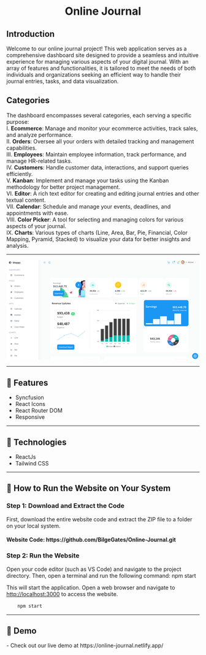 <h1 align="center">Online Journal</h1>
<p>
<h2>Introduction</h2>
Welcome to our online journal project! This web application serves as a comprehensive dashboard site designed to provide a seamless and intuitive experience for managing various aspects of your digital journal. With an array of features and functionalities, it is tailored to meet the needs of both individuals and organizations seeking an efficient way to handle their journal entries, tasks, and data visualization.
</p>
<p>
<h2>Categories</h2>
The dashboard encompasses several categories, each serving a specific purpose: <br />
I. <b>Ecommerce</b>: Manage and monitor your ecommerce activities, track sales, and analyze performance. <br />
II. <b>Orders</b>: Oversee all your orders with detailed tracking and management capabilities. <br />
III. <b>Employees</b>: Maintain employee information, track performance, and manage HR-related tasks. <br />
IV. <b>Customers</b>: Handle customer data, interactions, and support queries efficiently. <br />
V. <b>Kanban</b>: Implement and manage your tasks using the Kanban methodology for better project management. <br />
VI. <b>Editor</b>: A rich text editor for creating and editing journal entries and other textual content. <br />
VII. <b>Calendar</b>: Schedule and manage your events, deadlines, and appointments with ease. <br />
VIII. <b>Color Picker</b>: A tool for selecting and managing colors for various aspects of your journal. <br />
IX. <b>Charts</b>: Various types of charts (Line, Area, Bar, Pie, Financial, Color Mapping, Pyramid, Stacked) to visualize your data for better insights and analysis. <br />
</p>
<hr />
<img src="./public/project_img.png">
<hr />
<h2>🍿 Features </h2>
<ul>    
<li>Syncfusion</li> 
<li>React Icons</li> 
<li>React Router DOM</li>
<li>Responsive</li>
</ul>
<hr />
<h2>🍿 Technologies </h2>
<ul>
<li>ReactJs</li>
<li>Tailwind CSS</li>
</ul>
<hr />
<h2>🍿 How to Run the Website on Your System </h2>
<h3> Step 1: Download and Extract the Code </h3>
<p>First, download the entire website code and extract the ZIP file to a folder on your local system.</p>
<h4>Website Code: https://github.com/BilgeGates/Online-Journal.git</h4>
<h3>Step 2: Run the Website
</h3>
<p>Open your code editor (such as VS Code) and navigate to the project directory. Then, open a terminal and run the following command:
npm start</p>
<p>This will start the application. Open a web browser and navigate to <a href="http://localhost:3000">http://localhost:3000</a> to access the website.</p>  
  
```bash
    npm start
 ```
<hr />
<h2>🍿 Demo </h2>
<p> - Check out our live demo at https://online-journal.netlify.app/ </p>
